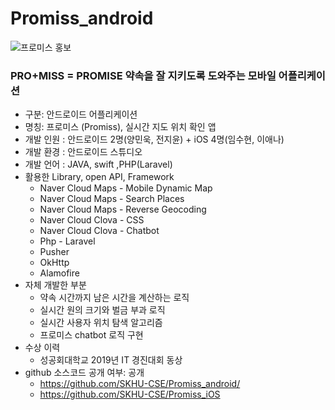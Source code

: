# Promiss_android


![프로미스 홍보 ](./PRESENTATION%20RESOURCES/promiss.jpg)

### PRO+MISS = PROMISE 약속을 잘 지키도록 도와주는 모바일 어플리케이션
* 구분: 안드로이드 어플리케이션
* 명칭: 프로미스 (Promiss), 실시간 지도 위치 확인 앱
* 개발 인원 : 안드로이드 2명(양민욱, 전지윤) + iOS 4명(임수현, 이애나)
* 개발 환경 : 안드로이드 스튜디오
* 개발 언어 : JAVA, swift ,PHP(Laravel)
* 활용한 Library, open API, Framework
  - Naver Cloud Maps - Mobile Dynamic Map
  - Naver Cloud Maps - Search Places
  - Naver Cloud Maps - Reverse Geocoding
  - Naver Cloud Clova - CSS
  - Naver Cloud Clova - Chatbot
  - Php - Laravel
  - Pusher
  - OkHttp
  - Alamofire
* 자체 개발한 부분
  - 약속 시간까지 남은 시간을 계산하는 로직
  - 실시간 원의 크기와 벌금 부과 로직
  - 실시간 사용자 위치 탐색 알고리즘
  - 프로미스 chatbot 로직 구현
* 수상 이력
  - 성공회대학교 2019년 IT 경진대회 동상
* github 소스코드 공개 여부: 공개
   - https://github.com/SKHU-CSE/Promiss_android/   
   - https://github.com/SKHU-CSE/Promiss_iOS
    
